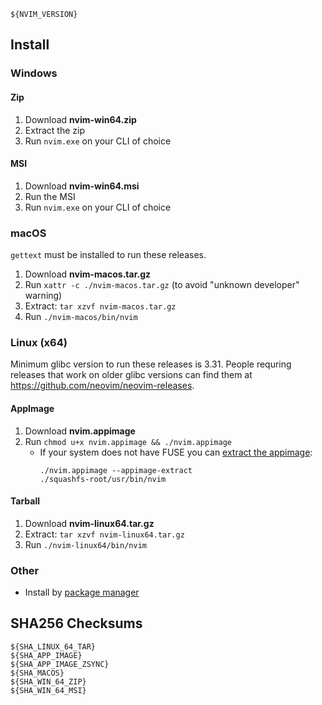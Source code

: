 ```
${NVIM_VERSION}
```

## Install

### Windows

#### Zip

1. Download **nvim-win64.zip**
2. Extract the zip
3. Run `nvim.exe` on your CLI of choice

#### MSI

1. Download **nvim-win64.msi**
2. Run the MSI
3. Run `nvim.exe` on your CLI of choice

### macOS

`gettext` must be installed to run these releases.

1. Download **nvim-macos.tar.gz**
2. Run `xattr -c ./nvim-macos.tar.gz` (to avoid "unknown developer" warning)
3. Extract: `tar xzvf nvim-macos.tar.gz`
4. Run `./nvim-macos/bin/nvim`

### Linux (x64)

Minimum glibc version to run these releases is 3.31. People requring releases
that work on older glibc versions can find them at
https://github.com/neovim/neovim-releases.

#### AppImage
1. Download **nvim.appimage**
2. Run `chmod u+x nvim.appimage && ./nvim.appimage`
   - If your system does not have FUSE you can [extract the appimage](https://github.com/AppImage/AppImageKit/wiki/FUSE#type-2-appimage):
     ```
     ./nvim.appimage --appimage-extract
     ./squashfs-root/usr/bin/nvim
     ```

#### Tarball

1. Download **nvim-linux64.tar.gz**
2. Extract: `tar xzvf nvim-linux64.tar.gz`
3. Run `./nvim-linux64/bin/nvim`

### Other

- Install by [package manager](https://github.com/neovim/neovim/wiki/Installing-Neovim)

## SHA256 Checksums

```
${SHA_LINUX_64_TAR}
${SHA_APP_IMAGE}
${SHA_APP_IMAGE_ZSYNC}
${SHA_MACOS}
${SHA_WIN_64_ZIP}
${SHA_WIN_64_MSI}
```
